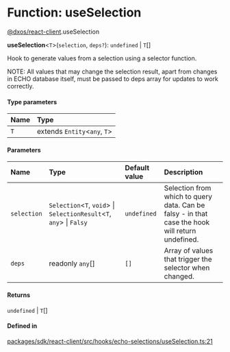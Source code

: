# Function: useSelection

[@dxos/react-client](../modules/dxos_react_client.md).useSelection

**useSelection**<`T`\>(`selection`, `deps?`): `undefined` \| `T`[]

Hook to generate values from a selection using a selector function.

NOTE:
All values that may change the selection result,
apart from changes in ECHO database itself, must be passed to deps array
for updates to work correctly.

#### Type parameters

| Name | Type |
| :------ | :------ |
| `T` | extends `Entity`<`any`, `T`\> |

#### Parameters

| Name | Type | Default value | Description |
| :------ | :------ | :------ | :------ |
| `selection` | `Selection`<`T`, `void`\> \| `SelectionResult`<`T`, `any`\> \| `Falsy` | `undefined` | Selection from which to query data. Can be falsy - in that case the hook will return undefined. |
| `deps` | readonly `any`[] | `[]` | Array of values that trigger the selector when changed. |

#### Returns

`undefined` \| `T`[]

#### Defined in

[packages/sdk/react-client/src/hooks/echo-selections/useSelection.ts:21](https://github.com/dxos/dxos/blob/db8188dae/packages/sdk/react-client/src/hooks/echo-selections/useSelection.ts#L21)
